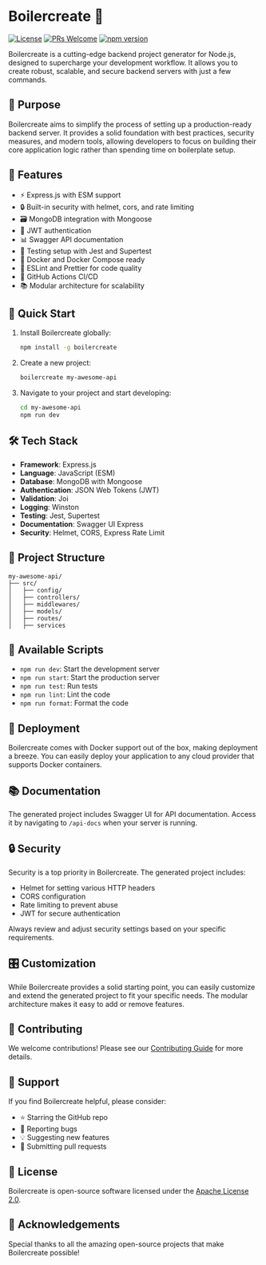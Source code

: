 # Boilercreate 🚀

[![License](https://img.shields.io/badge/license-Apache%202.0-blue.svg)](https://opensource.org/licenses/Apache-2.0)
[![PRs Welcome](https://img.shields.io/badge/PRs-welcome-brightgreen.svg)](http://makeapullrequest.com)
[![npm version](https://badge.fury.io/js/boilercreate.svg)](https://badge.fury.io/js/boilercreate)

Boilercreate is a cutting-edge backend project generator for Node.js, designed to supercharge your development workflow. It allows you to create robust, scalable, and secure backend servers with just a few commands.

## 🎯 Purpose

Boilercreate aims to simplify the process of setting up a production-ready backend server. It provides a solid foundation with best practices, security measures, and modern tools, allowing developers to focus on building their core application logic rather than spending time on boilerplate setup.

## 🌟 Features

- ⚡️ Express.js with ESM support
- 🔒 Built-in security with helmet, cors, and rate limiting
- 🗃️ MongoDB integration with Mongoose
- 🔑 JWT authentication
- 📊 Swagger API documentation
- 🧪 Testing setup with Jest and Supertest
- 🐳 Docker and Docker Compose ready
- 🔧 ESLint and Prettier for code quality
- 🚀 GitHub Actions CI/CD
- 📚 Modular architecture for scalability

## 🚀 Quick Start

1. Install Boilercreate globally:

   ```bash
   npm install -g boilercreate
   ```

2. Create a new project:

   ```bash
   boilercreate my-awesome-api
   ```

3. Navigate to your project and start developing:
   ```bash
   cd my-awesome-api
   npm run dev
   ```

## 🛠️ Tech Stack

- **Framework**: Express.js
- **Language**: JavaScript (ESM)
- **Database**: MongoDB with Mongoose
- **Authentication**: JSON Web Tokens (JWT)
- **Validation**: Joi
- **Logging**: Winston
- **Testing**: Jest, Supertest
- **Documentation**: Swagger UI Express
- **Security**: Helmet, CORS, Express Rate Limit

## 📁 Project Structure

```
my-awesome-api/
├── src/
│   ├── config/
│   ├── controllers/
│   ├── middlewares/
│   ├── models/
│   ├── routes/
│   ├── services
```

## 🔧 Available Scripts

- `npm run dev`: Start the development server
- `npm run start`: Start the production server
- `npm run test`: Run tests
- `npm run lint`: Lint the code
- `npm run format`: Format the code

## 🚀 Deployment

Boilercreate comes with Docker support out of the box, making deployment a breeze. You can easily deploy your application to any cloud provider that supports Docker containers.

## 📚 Documentation

The generated project includes Swagger UI for API documentation. Access it by navigating to `/api-docs` when your server is running.

## 🔒 Security

Security is a top priority in Boilercreate. The generated project includes:

- Helmet for setting various HTTP headers
- CORS configuration
- Rate limiting to prevent abuse
- JWT for secure authentication

Always review and adjust security settings based on your specific requirements.

## 🎛️ Customization

While Boilercreate provides a solid starting point, you can easily customize and extend the generated project to fit your specific needs. The modular architecture makes it easy to add or remove features.

## 🤝 Contributing

We welcome contributions! Please see our [Contributing Guide](CONTRIBUTING.md) for more details.

## 💖 Support

If you find Boilercreate helpful, please consider:

- ⭐️ Starring the GitHub repo
- 🐛 Reporting bugs
- 💡 Suggesting new features
- 🔀 Submitting pull requests

## 📄 License

Boilercreate is open-source software licensed under the [Apache License 2.0](LICENSE).

## 🙏 Acknowledgements

Special thanks to all the amazing open-source projects that make Boilercreate possible!
